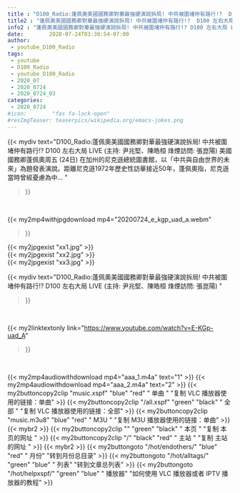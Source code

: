 ```yaml
---
title : "D100_Radio:蓬佩奧美國國務卿對華最強硬演說拆局! 中共被圍堵仲有路行!?  D100 左右大局 LIVE (主持: 尹兆堅、陳皓桓 烽煙訪問: 張崑陽) "
title2 : "蓬佩奧美國國務卿對華最強硬演說拆局! 中共被圍堵仲有路行!?  D100 左右大局 LIVE (主持: 尹兆堅、陳皓桓 烽煙訪問: 張崑陽) "
info2 : "蓬佩奧美國國務卿對華最強硬演說拆局! 中共被圍堵仲有路行!? D100 左右大局 LIVE (主持: 尹兆堅、陳皓桓 烽煙訪問: 張崑陽) 美國國務卿蓬佩奧周五 (24日) 在加州的尼克遜總統圖書館，以「中共與自由世界的未來」為題發表演說。距離尼克遜1972年歷史性訪華接近50年，蓬佩奧指，尼克遜當時曾經憂慮為中... "
date:        2020-07-24T03:30:54-07:00
author:
 - youtube_D100_Radio
tags:
 - youtube
 - D100_Radio
 - youtube_D100_Radio
 - 2020_07
 - 2020_0724
 - 2020_0724_03
categories:
 - 2020_0724
#icon:        "fas fa-lock-open"
#resImgTeaser: teaserpics/wikipedia.org/emacs-jokes.png
---
```


{{< mydiv text="D100_Radio:蓬佩奧美國國務卿對華最強硬演說拆局! 中共被圍堵仲有路行!? D100 左右大局 LIVE (主持: 尹兆堅、陳皓桓 烽煙訪問: 張崑陽) 美國國務卿蓬佩奧周五 (24日) 在加州的尼克遜總統圖書館，以「中共與自由世界的未來」為題發表演說。距離尼克遜1972年歷史性訪華接近50年，蓬佩奧指，尼克遜當時曾經憂慮為中... "
>}}
<br>


{{< my2mp4withjpgdownload mp4="20200724_e_kgp_uad_a.webm"
>}}

{{< my2jpgexist "xx1.jpg" >}}<br>
{{< my2jpgexist "xx2.jpg" >}}<br>
{{< my2jpgexist "xx3.jpg" >}}<br>



{{< mydiv text="D100_Radio:蓬佩奧美國國務卿對華最強硬演說拆局! 中共被圍堵仲有路行!?  D100 左右大局 LIVE (主持: 尹兆堅、陳皓桓 烽煙訪問: 張崑陽) "
>}}
<br>

{{< my2linktextonly link="https://www.youtube.com/watch?v=E-KGp-uad_A"
>}}


<br>

{{< my2mp4audiowithdownload mp4="aaa_1.m4a"    text="1" >}}
{{< my2mp4audiowithdownload mp4="aaa_2.m4a"    text="2" >}}
{{< my2buttoncopy2clip "music.xspf"        "blue"   "red"    " 单曲 "  "复制 VLC 播放器使用的链接：单曲" >}} {{< my2buttoncopy2clip "/all.xspf"         "green"  "black"  " 全部 "  "复制 VLC 播放器使用的链接：全部" >}} {{< my2buttoncopy2clip "music.m3u8"        "blue"   "red"    " M3U  "    "复制 M3U 播放器使用的链接：单曲" >}} {{< mybr2 >}} {{< my2buttoncopy2clip ""                  "green"  "black"  " 本页 "    "复制 本页的网址 " >}} {{< my2buttoncopy2clip "/"                 "black"  "red"    " 主站 "    "复制 主站的网址 " >}} {{< mybr2 >}} {{< my2buttongoto      "/hot/endothers/"   "blue"   "red"    " 月份"   "转到月份总目录" >}} {{< my2buttongoto      "/hot/alltags/"     "green"  "blue"   " 列表"   "转到文章总列表" >}} {{< my2buttongoto      "/hot/helpxspf/"    "green"  "blue"   " 播放器" "如何使用 VLC 播放器或者 IPTV 播放器的教程" >}} 
